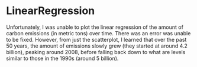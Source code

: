 # LinearRegression

Unfortunately, I was unable to plot the linear regression of the amount of carbon emissions (in metric tons) over time. There was an error was unable to be fixed. However, from just the scatterplot, I learned that over the past 50 years, the amount of emissions slowly grew (they started at around 4.2 billion), peaking around 2008, before falling back down to what are levels similar to those in the 1990s (around 5 billion).
